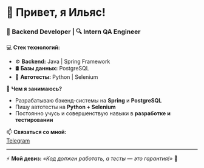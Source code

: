 # 👋 Привет, я Ильяс!

### 🚀 Backend Developer | 🔍 Intern QA Engineer

💻 **Стек технологий:**  
- ⚙️ **Backend:** Java | Spring Framework  
- 🛢️ **Базы данных:** PostgreSQL  
- 🤖 **Автотесты:** Python | Selenium  

🎯 **Чем я занимаюсь?**  
- Разрабатываю бэкенд-системы на **Spring** и **PostgreSQL**  
- Пишу автотесты на **Python + Selenium**  
- Постоянно учусь и совершенствую навыки в **разработке и тестировании**  

📫 **Связаться со мной:**  
[Telegram]([@ilyas_mn](https://t.me/ilyas_mn))

---
⚡ **Мой девиз:** _«Код должен работать, а тесты — это гарантия!»_ 🚀
